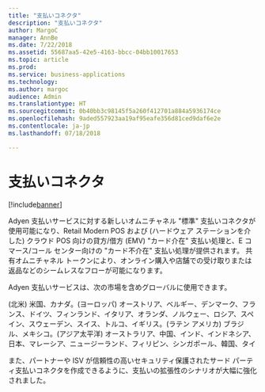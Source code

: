 ```yaml
---
title: "支払いコネクタ"
description: "支払いコネクタ"
author: MargoC
manager: AnnBe
ms.date: 7/22/2018
ms.assetid: 55687aa5-42e5-4163-bbcc-04bb10017653
ms.topic: article
ms.prod: 
ms.service: business-applications
ms.technology: 
ms.author: margoc
audience: Admin
ms.translationtype: HT
ms.sourcegitcommit: 0b40bb3c98145f5a260f412701a884a5936174ce
ms.openlocfilehash: 9aded557923aa19af95eafe356d81ced9daf6e2e
ms.contentlocale: ja-jp
ms.lasthandoff: 07/18/2018

---
```

#  <a name="payment-connector"></a>支払いコネクタ


[!include[banner](../../includes/banner.md)]

Adyen 支払いサービスに対する新しいオムニチャネル "標準" 支払いコネクタが使用可能になり、Retail Modern POS および (ハードウェア ステーションを介した) クラウド POS 向けの貸方/借方 (EMV) "カード介在" 支払い処理と、E コマース/コール センター向けの "カード不介在" 支払い処理が提供されます。 共有オムニチャネル トークンにより、オンライン購入や店舗での受け取りまたは返品などのシームレスなフローが可能になります。

Adyen 支払いサービスは、次の市場を含めグローバルに使用できます。

(北米) 米国、カナダ。(ヨーロッパ) オーストリア、ベルギー、デンマーク、フランス、ドイツ、フィンランド、イタリア、オランダ、ノルウェー、ロシア、スペイン、スウェーデン、スイス、トルコ、イギリス。(ラテン アメリカ) ブラジル、メキシコ。(アジア太平洋) オーストラリア、中国、インド、インドネシア、日本、マレーシア、ニュージーランド、フィリピン、シンガポール、韓国、タイ

また、パートナーや ISV が信頼性の高いセキュリティ保護されたサード パーティ支払いコネクタを作成できるように、支払いの拡張性のシナリオが大幅に強化されました。

